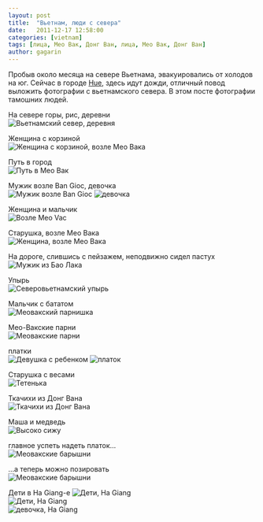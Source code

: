 ```yaml
---
layout: post
title:  "Вьетнам, люди с севера"
date:   2011-12-17 12:58:00
categories: [vietnam]
tags: [лица, Мео Вак, Донг Ван, лица, Мео Вак, Донг Ван]
author: gagarin
---
```


Пробыв около месяца на севере Вьетнама, эвакуировались от холодов на юг. Сейчас в городе [Hue][1], здесь идут дожди, отличный повод выложить фотографии с вьетнамского севера. В этом посте фотографии тамошних людей.

На севере горы, рис, деревни   
![Вьетнамский север, деревня][2]

Женщина с корзиной      
![Женщина с корзиной, возле Мео Вака][3]

Путь в город   
![Путь в Мео Вак][4]

Мужик возле Ban Gioc, девочка   
![Мужик возле Ban Gioc][5]
![девочка][6]

Женщина и мальчик   
![Возле Meo Vac][7]

Старушка, возле Мео Вака   
![Женщина, возле Мео Вака][8]

На дороге, слившись с пейзажем, неподвижно сидел пастух    
![Мужик из Бао Лака][9]

Упырь  
![Северовьетнамский упырь][10]

Мальчик с бататом  
![Меовакский парнишка][11]

Мео-Вакские парни     
![Меовакские парни][12]

платки   
![Девушка с ребенком][13]
![платок][14]

Старушка с весами        
![Тетенька][15]

Ткачихи из Донг Вана   
![Ткачихи из Донг Вана][16]

Маша и медведь  
![Высоко сижу][17]

главное успеть надеть платок…   
![Меовакские барышни][18]

…а теперь можно позировать     
![Меовакские барышни][19]

Дети в Ha Giang-е
![Дети, Ha Giang][20]   
![Дети, Ha Giang][21]   
![девочка, Ha Giang][22]   


  [1]: http://g.co/maps/7q4t3
  [2]: /vetnam-lyudi-s-severa/nort-vietnam-vilage.jpg "Вьетнамский север, деревня"
  [3]: /vetnam-lyudi-s-severa/meo-vac-women-2.jpg "Женщина с корзиной, возле Мео Вака"
  [4]: /vetnam-lyudi-s-severa/meo-vac-on-the-road.jpg "Путь в Мео Вак"
  [5]: /vetnam-lyudi-s-severa/ban-gioc-man.jpg "Мужик возле Ban Gioc"
  [6]: /vetnam-lyudi-s-severa/tien-yen-girl.jpg "девочка"
  [7]: /vetnam-lyudi-s-severa/meo-vac-girl-and-child.jpg "Возле Meo Vac"
  [8]: /vetnam-lyudi-s-severa/meo-vac-woman.jpg "Женщина, возле Мео Вака"
  [9]: /vetnam-lyudi-s-severa/bao-lac-man.jpg "Мужик из Бао Лака"
  [10]: /vetnam-lyudi-s-severa/viet-upyr.jpg "Северовьетнамский упырь"
  [11]: /vetnam-lyudi-s-severa/meo-vac-boy.jpg "Меовакский парнишка"
  [12]: /vetnam-lyudi-s-severa/meo-vac-boys.jpg "Меовакские парни"
  [13]: /vetnam-lyudi-s-severa/meo-vac-girl-with-child.jpg "Девушка с ребенком"
  [14]: /vetnam-lyudi-s-severa/meo-vac-headscarf.jpg "платок"
  [15]: /vetnam-lyudi-s-severa/ban-gioc-woman.jpg "Тетенька"
  [16]: /vetnam-lyudi-s-severa/dong-van-people.jpg "Ткачихи из Донг Вана"
  [17]: /vetnam-lyudi-s-severa/meo-vac-women-with-child.jpg "Высоко сижу"
  [18]: /vetnam-lyudi-s-severa/meo-vac-girls.jpg "Меовакские барышни"
  [19]: /vetnam-lyudi-s-severa/meo-vac-girls-2.jpg "Меовакские барышни"
  [20]: /vetnam-lyudi-s-severa/ha-giang-brothers.jpg "Дети, Ha Giang"
  [21]: /vetnam-lyudi-s-severa/ha-giang-children.jpg "Дети, Ha Giang"
  [22]: /vetnam-lyudi-s-severa/ha-giang-girl.jpg "девочка, Ha Giang"
